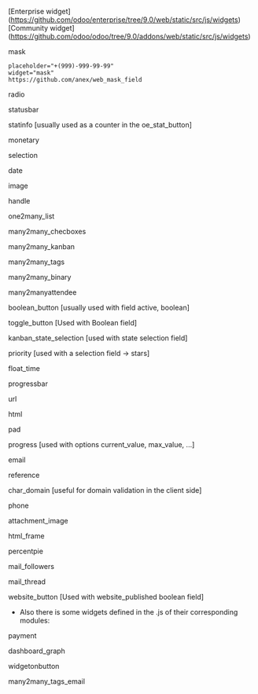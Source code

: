 [Enterprise widget] (https://github.com/odoo/enterprise/tree/9.0/web/static/src/js/widgets)
[Community widget] (https://github.com/odoo/odoo/tree/9.0/addons/web/static/src/js/widgets)

mask
```
placeholder="+(999)-999-99-99" 
widget="mask"
https://github.com/anex/web_mask_field
```


radio

statusbar

statinfo [usually used as a counter in the oe_stat_button]

monetary

selection

date

image

handle

one2many_list

many2many_checboxes

many2many_kanban

many2many_tags

many2many_binary

many2manyattendee

boolean_button [usually used with field active, boolean]

toggle_button [Used with Boolean field]

kanban_state_selection [used with state selection field]

priority [used with a selection field -> stars]

float_time

progressbar

url

html

pad

progress [used with options current_value, max_value, ...]

email

reference

char_domain [useful for domain validation in the client side]

phone

attachment_image

html_frame

percentpie

mail_followers

mail_thread

website_button [Used with website_published boolean field]

+ Also there is some widgets defined in the .js of their corresponding modules:

payment

dashboard_graph

widgetonbutton

many2many_tags_email
